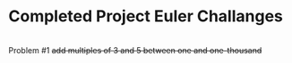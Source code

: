 <h1>Completed Project Euler Challanges</h1></br>
Problem #1 <s>add multiples of 3 and 5 between one and one-thousand</s>
